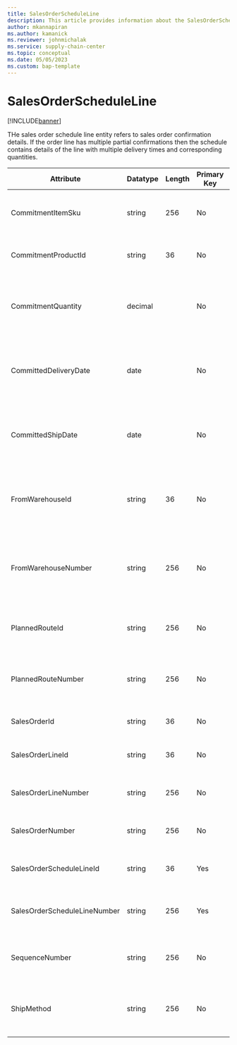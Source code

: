 ```yaml
---
title: SalesOrderScheduleLine
description: This article provides information about the SalesOrderScheduleLine entity.
author: mkannapiran
ms.author: kamanick
ms.reviewer: johnmichalak
ms.service: supply-chain-center
ms.topic: conceptual
ms.date: 05/05/2023
ms.custom: bap-template
---
```


# **SalesOrderScheduleLine**

[!INCLUDE[banner](../../includes/banner.md)]

THe sales order schedule line entity refers to sales order confirmation details. If the order line has multiple partial confirmations then the schedule contains details of the line with multiple delivery times and corresponding quantities.


|	Attribute	|	Datatype	|	Length	|	Primary Key	|	Description	|
|---------------|--------|------|----------|-----------|
|	CommitmentItemSku	|	string	|	256	|	No	|	The product number of the sales order line	|
|	CommitmentProductId	|	string	|	36	|	No	|	The product ID of the sales order line	|
|	CommitmentQuantity	|	decimal	|		|	No	|	Confirmed or committed quantity of the sales order schedule	|
|	CommittedDeliveryDate	|	date	|		|	No	|	Estimated or committed delivery date of the sales order schedule	|
|	CommittedShipDate	|	date	|		|	No	|	Confirmed or committed ship date of the sales order schedule	|
|	FromWarehouseId	|	string	|	36	|	No	|	Fulfillment warehouse or From warehouse ID of the sales order schedule	|
|	FromWarehouseNumber	|	string	|	256	|	No	|	Fulfillment warehouse or From warehouse number of the sales order schedule	|
|	PlannedRouteId	|	string	|	256	|	No	|	Planned route ID of the sales order schedule	|
|	PlannedRouteNumber	|	string	|	256	|	No	|	Planned route number of the sales order schedule	|
|	SalesOrderId	|	string	|	36	|	No	|	Sales order ID of the schedule	|
|	SalesOrderLineId	|	string	|	36	|	No	|	Sales order line ID of the schedule	|
|	SalesOrderLineNumber	|	string	|	256	|	No	|	Sales order line number of the sales order	|
|	SalesOrderNumber	|	string	|	256	|	No	|	Sales order number of the schedule	|
|	SalesOrderScheduleLineId	|	string	|	36	|	Yes	|	The unique ID of the sales order schedule	|
|	SalesOrderScheduleLineNumber	|	string	|	256	|	Yes	|	The unique number of the sales order schedule	|
|	SequenceNumber	|	string	|	256	|	No	|	Sequence number of the sales order schedule	|
|	ShipMethod	|	string	|	256	|	No	|	The shipment method of the schedule line	|

